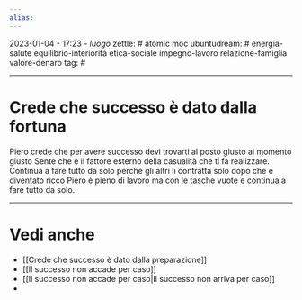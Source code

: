 ```yaml
---
alias: 
---
```

2023-01-04 - 17:23 - *luogo*
zettle: # atomic moc
ubuntudream: # energia-salute equilibrio-interiorità etica-sociale impegno-lavoro relazione-famiglia valore-denaro 
tag: #

---
# Crede che successo è dato dalla fortuna
Piero crede che per avere successo devi trovarti al posto giusto al momento giusto
Sente che è il fattore esterno della casualità che ti fa realizzare.
Continua a fare tutto da solo perché gli altri li contratta solo dopo che è diventato ricco
Piero è pieno di lavoro ma con le tasche vuote e continua a fare tutto da solo.


---
# Vedi anche
- [[Crede che successo è dato dalla preparazione]]
- [[Il successo non accade per caso]]
- [[Il successo non accade per caso|Il successo non arriva per caso]]
- 